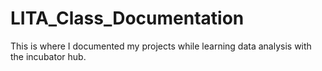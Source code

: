 # LITA_Class_Documentation
This is where I  documented my projects while learning data analysis with the incubator hub.
